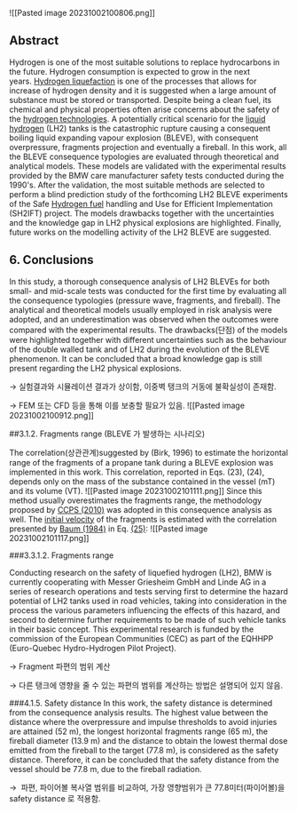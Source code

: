 ![[Pasted image 20231002100806.png]]
## Abstract

Hydrogen is one of the most suitable solutions to replace hydrocarbons in the future. Hydrogen consumption is expected to grow in the next years. [Hydrogen liquefaction](https://www.sciencedirect.com/topics/engineering/hydrogen-liquefaction "Learn more about Hydrogen liquefaction from ScienceDirect's AI-generated Topic Pages") is one of the processes that allows for increase of hydrogen density and it is suggested when a large amount of substance must be stored or transported. Despite being a clean fuel, its chemical and physical properties often arise concerns about the safety of the [hydrogen technologies](https://www.sciencedirect.com/topics/engineering/hydrogen-technology "Learn more about hydrogen technologies from ScienceDirect's AI-generated Topic Pages"). A potentially critical scenario for the [liquid hydrogen](https://www.sciencedirect.com/topics/engineering/liquid-hydrogen "Learn more about liquid hydrogen from ScienceDirect's AI-generated Topic Pages") (LH2) tanks is the catastrophic rupture causing a consequent boiling liquid expanding vapour explosion (BLEVE), with consequent overpressure, fragments projection and eventually a fireball. In this work, all the BLEVE consequence typologies are evaluated through theoretical and analytical models. These models are validated with the experimental results provided by the BMW care manufacturer safety tests conducted during the 1990's. After the validation, the most suitable methods are selected to perform a blind prediction study of the forthcoming LH2 BLEVE experiments of the Safe [Hydrogen fuel](https://www.sciencedirect.com/topics/engineering/hydrogen-fuel "Learn more about Hydrogen fuel from ScienceDirect's AI-generated Topic Pages") handling and Use for Efficient Implementation (SH2IFT) project. The models drawbacks together with the uncertainties and the knowledge gap in LH2 physical explosions are highlighted. Finally, future works on the modelling activity of the LH2 BLEVE are suggested.

## 6. Conclusions

In this study, a thorough consequence analysis of LH2 BLEVEs for both small- and mid-scale tests was conducted for the first time by evaluating all the consequence typologies (pressure wave, fragments, and fireball). The analytical and theoretical models usually employed in risk analysis were adopted, and an underestimation was observed when the outcomes were compared with the experimental results. The drawbacks(단점) of the models were highlighted together with different uncertainties such as the behaviour of the double walled tank and of LH2 during the evolution of the BLEVE phenomenon. It can be concluded that a broad knowledge gap is still present regarding the LH2 physical explosions.

→ 실험결과와 시뮬레이션 결과가 상이함, 이중벽 탱크의 거동에 불확실성이 존재함.

→ FEM 또는 CFD 등을 통해 이를 보충할 필요가 있음.
![[Pasted image 20231002100912.png]]

##3.1.2. Fragments range (BLEVE 가 발생하는 시나리오)

The correlation(상관관계)suggested by (Birk, 1996) to estimate the horizontal range of the fragments of a propane tank during a BLEVE explosion was implemented in this work. This correlation, reported in Eqs. (23), (24), depends only on the mass of the substance contained in the vessel (mT) and its volume (VT).
![[Pasted image 20231002101111.png]]
Since this method usually overestimates the fragments range, the methodology proposed by [CCPS (2010)](https://www.sciencedirect.com/science/article/pii/S0950423020306100?dgcid=raven_sd_recommender_email) was adopted in this consequence analysis as well. The [initial velocity](https://www.sciencedirect.com/topics/engineering/initial-velocity) of the fragments is estimated with the correlation presented by [Baum (1984)](https://www.sciencedirect.com/science/article/pii/S0950423020306100?dgcid=raven_sd_recommender_email) in Eq. [(25)](https://www.sciencedirect.com/science/article/pii/S0950423020306100?dgcid=raven_sd_recommender_email):
![[Pasted image 20231002101117.png]]

###3.3.1.2. Fragments range

Conducting research on the safety of liquefied hydrogen (LH2), BMW is currently cooperating with Messer Griesheim GmbH and Linde AG in a series of research operations and tests serving first to determine the hazard potential of LH2 tanks used in road vehicles, taking into consideration in the process the various parameters influencing the effects of this hazard, and second to determine further requirements to be made of such vehicle tanks in their basic concept. This experimental research is funded by the commission of the European Communities (CEC) as part of the EQHHPP (Euro-Quebec Hydro-Hydrogen Pilot Project).

→ Fragment 파편의 범위 계산

→ 다른 탱크에 영향을 줄 수 있는 파편의 범위를 계산하는 방법은 설명되어 있지 않음.

###4.1.5. Safety distance
In this work, the safety distance is determined from the consequence analysis results. The highest value between the distance where the overpressure and impulse thresholds to avoid injuries are attained (52 m), the longest horizontal fragments range (65 m), the fireball diameter (13.9 m) and the distance to obtain the lowest thermal dose emitted from the fireball to the target (77.8 m), is considered as the safety distance. Therefore, it can be concluded that the safety distance from the vessel should be 77.8 m, due to the fireball radiation.

→  파편, 파이어볼 복사열 범위를 비교하여, 가장 영향범위가 큰 77.8미터(파이어볼)을 safety distance 로 적용함.